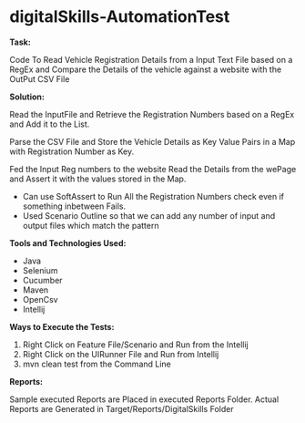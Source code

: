 # digitalSkills-AutomationTest

**Task:** 

Code To Read Vehicle Registration Details from a Input Text File based on a RegEx and Compare the Details of the vehicle against a website with the OutPut CSV File

**Solution:**

Read the InputFile and Retrieve the Registration Numbers based on a RegEx and Add it to the List.

Parse the CSV File and Store the Vehicle Details as Key Value Pairs in a Map with Registration Number as Key.

Fed the Input Reg numbers to the website Read the Details from the wePage and Assert it with the values stored in the Map.

* Can use SoftAssert to Run All the Registration Numbers check even if something inbetween Fails.
* Used Scenario Outline so that we can add any number of input and output files which match the pattern


**Tools and Technologies Used:**

* Java
* Selenium
* Cucumber
* Maven
* OpenCsv
* Intellij

**Ways to Execute the Tests:**

1) Right Click on Feature File/Scenario and Run from the Intellij
2) Right Click on the UIRunner File and Run from Intellij
3) mvn clean test from the Command Line


**Reports:**

Sample executed Reports are Placed in executed Reports Folder.
Actual Reports are Generated in Target/Reports/DigitalSkills Folder


